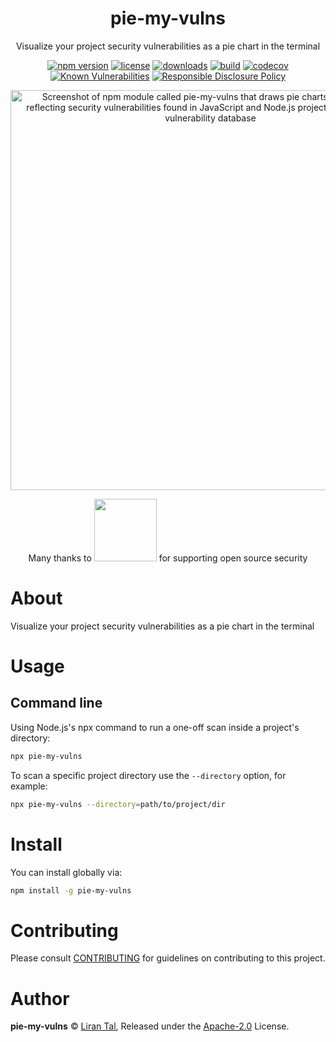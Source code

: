 <p align="center"><h1 align="center">
  pie-my-vulns
</h1>

<p align="center">
  Visualize your project security vulnerabilities as a pie chart in the terminal
</p>

<p align="center">
  <a href="https://www.npmjs.org/package/pie-my-vulns"><img src="https://badgen.net/npm/v/pie-my-vulns" alt="npm version"/></a>
  <a href="https://www.npmjs.org/package/pie-my-vulns"><img src="https://badgen.net/npm/license/pie-my-vulns" alt="license"/></a>
  <a href="https://www.npmjs.org/package/pie-my-vulns"><img src="https://badgen.net/npm/dt/pie-my-vulns" alt="downloads"/></a>
  <a href="https://circleci.com/gh/lirantal/security-report"><img src="https://circleci.com/gh/lirantal/security-report.svg?style=svg" alt="build"/></a>
  <a href="https://codecov.io/gh/lirantal/pie-my-vulns"><img src="https://badgen.net/codecov/c/github/lirantal/pie-my-vulns" alt="codecov"/></a>
  <a href="https://snyk.io/test/github/lirantal/pie-my-vulns"><img src="https://snyk.io/test/github/lirantal/pie-my-vulns/badge.svg" alt="Known Vulnerabilities"/></a>
  <a href="./SECURITY.md"><img src="https://img.shields.io/badge/Security-Responsible%20Disclosure-yellow.svg" alt="Responsible Disclosure Policy" /></a>
</p>

<p align="center">
  <img src="https://github.com/lirantal/pie-my-vulns/raw/master/.github/pie-my-vulns-screenshot.png" height="640px" alt="Screenshot of npm module called pie-my-vulns that draws pie charts in the terminal reflecting security vulnerabilities found in JavaScript and Node.js projects based on Snyk vulnerability database" />
  
  <p align="center">
  	<p align="center">Many thanks to <a href="https://snyk.io"><img src="./.github/snyk-logo.png" width="100"></a> for supporting open source security</p>
    
</p>

# About

Visualize your project security vulnerabilities as a pie chart in the terminal

# Usage

## Command line

Using Node.js's npx command to run a one-off scan inside a project's directory:

```bash
npx pie-my-vulns
```

To scan a specific project directory use the `--directory` option, for example:

```bash
npx pie-my-vulns --directory=path/to/project/dir
```

# Install

You can install globally via:

```bash
npm install -g pie-my-vulns
```

# Contributing

Please consult [CONTRIBUTING](./CONTRIBUTING.md) for guidelines on contributing to this project.

# Author

**pie-my-vulns** © [Liran Tal](https://github.com/lirantal), Released under the [Apache-2.0](./LICENSE) License.
